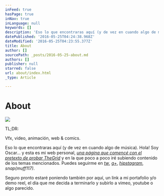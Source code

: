 ```yaml
---
inFeed: true
hasPage: true
inNav: true
inLanguage: null
keywords: []
description: 'Eso lo que encontraras aquí (y de vez en cuando algo de música). Hola! Soy Oscar... y esta es mi web personal, una página que comencé con el pretexto de probar TheGrid y en la que poco a poco iré subiendo contenido de los temas mencionados. Puedes seguirme en tw, g+, hipstagram, snap(muff117).'
datePublished: '2016-05-25T04:24:38.968Z'
dateModified: '2016-05-25T04:23:55.377Z'
title: About
author: []
sourcePath: _posts/2016-05-25-about.md
authors: []
publisher: null
starred: false
url: about/index.html
_type: Article

---
```

# About
![](https://the-grid-user-content.s3-us-west-2.amazonaws.com/7509093e-2ae1-43c6-ba6b-4ec1c6f05d5a.jpg)

TL;DR:

Vfx, video, animación, web & comics.

Eso lo que encontraras aquí (y de vez en cuando algo de música). Hola! Soy Oscar... y esta es mi web personal, _[una página que comencé con el pretexto de probar TheGrid][0]_ y en la que poco a poco iré subiendo contenido de los temas mencionados. Puedes seguirme en [_tw_][1], [_g+_][2], _[hipstagram][3]_, _snap(muff117)_.

Seguro pronto estaré poniendo también por aquí, un link a mi portafolio y/o demo reel, el día que me decida a terminarlo y subirlo a vimeo, youtube o algo parecido.

[0]: http://vfx.rocks/webs-que-se-construyen-solas/
[1]: https://twitter.com/muffin117
[2]: https://plus.google.com/+OscarFuentes
[3]: https://www.instagram.com/muffin117/